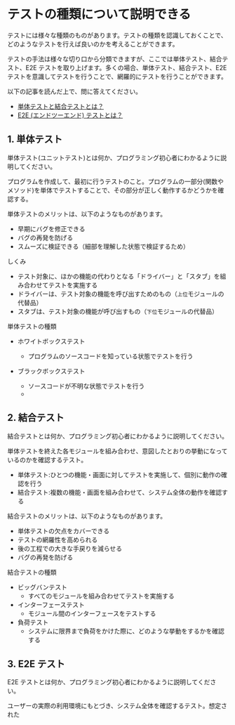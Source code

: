 # テストの種類について説明できる

テストには様々な種類のものがあります。テストの種類を認識しておくことで、どのようなテストを行えば良いのかを考えることができます。

テストの手法は様々な切り口から分類できますが、ここでは単体テスト、結合テスト、E2E テストを取り上げます。多くの場合、単体テスト、結合テスト、E2E テストを意識してテストを行うことで、網羅的にテストを行うことができます。

以下の記事を読んだ上で、問に答えてください。

- [単体テストと結合テストとは？](https://circleci.com/ja/blog/unit-testing-vs-integration-testing/)
- [E2E (エンドツーエンド) テストとは？](https://circleci.com/ja/blog/what-is-end-to-end-testing/)

## 1. 単体テスト

単体テスト(ユニットテスト)とは何か、プログラミング初心者にわかるように説明してください。

プログラムを作成して、最初に行うテストのこと。プログラムの一部分(関数やメソッド)を単体でテストすることで、その部分が正しく動作するかどうかを確認する。

単体テストのメリットは、以下のようなものがあります。
- 早期にバグを修正できる
- バグの再発を防げる
- スムーズに検証できる（細部を理解した状態で検証するため）

しくみ
- テスト対象に、ほかの機能の代わりとなる「ドライバー」と「スタブ」を組み合わせてテストを実施する
- ドライバーは、テスト対象の機能を呼び出すためのもの（`上位`モジュールの代替品）
- スタブは、テスト対象の機能が呼び出すもの（`下位`モジュールの代替品）

単体テストの種類

- ホワイトボックステスト
  - プログラムのソースコードを知っている状態でテストを行う

- ブラックボックステスト
  - ソースコードが不明な状態でテストを行う
  -
## 2. 結合テスト

結合テストとは何か、プログラミング初心者にわかるように説明してください。

単体テストを終えた各モジュールを組み合わせ、意図したとおりの挙動になっているのかを確認するテスト。

- 単体テスト:ひとつの機能・画面に対してテストを実施して、個別に動作の確認を行う
- 結合テスト:複数の機能・画面を組み合わせて、システム全体の動作を確認する

結合テストのメリットは、以下のようなものがあります。

- 単体テストの欠点をカバーできる
- テストの網羅性を高められる
- 後の工程での大きな手戻りを減らせる
- バグの再発を防げる

結合テストの種類

- ビッグバンテスト
  - すべてのモジュールを組み合わせてテストを実施する
- インターフェーステスト
  - モジュール間のインターフェースをテストする
- 負荷テスト
  - システムに限界まで負荷をかけた際に、どのような挙動をするかを確認する

## 3. E2E テスト

E2E テストとは何か、プログラミング初心者にわかるように説明してください。

ユーザーの実際の利用環境にもとづき、システム全体を確認するテスト。想定された
